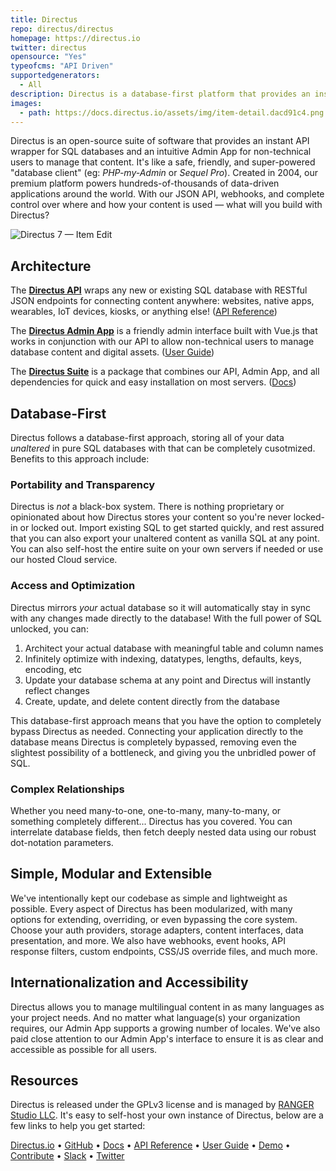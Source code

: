 ```yaml
---
title: Directus
repo: directus/directus
homepage: https://directus.io
twitter: directus
opensource: "Yes"
typeofcms: "API Driven"
supportedgenerators:
  - All
description: Directus is a database-first platform that provides an instant REST API for custom SQL databases and an intuitive Admin App for non-technical users to manage that content.
images:
  - path: https://docs.directus.io/assets/img/item-detail.dacd91c4.png
---
```

Directus is an open-source suite of software that provides an instant API wrapper for SQL databases and an intuitive Admin App for non-technical users to manage that content. It's like a safe, friendly, and super-powered "database client" (eg: _PHP-my-Admin_ or _Sequel Pro_). Created in 2004, our premium platform powers hundreds-of-thousands of data-driven applications around the world. With our JSON API, webhooks, and complete control over where and how your content is used — what will you build with Directus?

<img class="simple" src="https://docs.directus.io/assets/img/item-detail.dacd91c4.png" alt="Directus 7 — Item Edit" />

## Architecture

The **[Directus API](https://github.com/directus/api)** wraps any new or existing SQL database with RESTful JSON endpoints for connecting content anywhere: websites, native apps, wearables, IoT devices, kiosks, or anything else! ([API Reference](https://docs.directus.io/api/reference.html))

The **[Directus Admin App](https://github.com/directus/app)** is a friendly admin interface built with Vue.js that works in conjunction with our API to allow non-technical users to manage database content and digital assets. ([User Guide](https://docs.directus.io/guides/user-guide.html))

The **[Directus Suite](https://github.com/directus/directus)** is a package that combines our API, Admin App, and all dependencies for quick and easy installation on most servers. ([Docs](https://docs.directus.io))

## Database-First

Directus follows a database-first approach, storing all of your data _unaltered_ in pure SQL databases with that can be completely cusotmized. Benefits to this approach include:

### Portability and Transparency

Directus is _not_ a black-box system. There is nothing proprietary or opinionated about how Directus stores your content so you're never locked-in or locked out. Import existing SQL to get started quickly, and rest assured that you can also export your unaltered content as vanilla SQL at any point. You can also self-host the entire suite on your own servers if needed or use our hosted Cloud service.

### Access and Optimization

Directus mirrors _your_ actual database so it will automatically stay in sync with any changes made directly to the database! With the full power of SQL unlocked, you can:

1. Architect your actual database with meaningful table and column names
2. Infinitely optimize with indexing, datatypes, lengths, defaults, keys, encoding, etc
3. Update your database schema at any point and Directus will instantly reflect changes
4. Create, update, and delete content directly from the database

This database-first approach means that you have the option to completely bypass Directus as needed. Connecting your application directly to the database means Directus is completely bypassed, removing even the slightest possibility of a bottleneck, and giving you the unbridled power of SQL.

### Complex Relationships

Whether you need many-to-one, one-to-many, many-to-many, or something completely different... Directus has you covered. You can interrelate database fields, then fetch deeply nested data using our robust dot-notation parameters.

## Simple, Modular and Extensible

We've intentionally kept our codebase as simple and lightweight as possible. Every aspect of Directus has been modularized, with many options for extending, overriding, or even bypassing the core system. Choose your auth providers, storage adapters, content interfaces, data presentation, and more. We also have webhooks, event hooks, API response filters, custom endpoints, CSS/JS override files, and much more.

## Internationalization and Accessibility

Directus allows you to manage multilingual content in as many languages as your project needs. And no matter what language(s) your organization requires, our Admin App supports a growing number of locales. We've also paid close attention to our Admin App's interface to ensure it is as clear and accessible as possible for all users.

## Resources

Directus is released under the GPLv3 license and is managed by [RANGER Studio LLC](https://rangerstudio.com). It's easy to self-host your own instance of Directus, below are a few links to help you get started:

[Directus.io](https://directus.io) • [GitHub](https://github.com/directus/directus) • [Docs](https://docs.directus.io) • [API Reference](https://docs.directus.io/api/reference.html) • [User Guide](https://docs.directus.io/guides/user-guide.html) • [Demo](https://directus.app) • [Contribute](https://docs.directus.io/getting-started/supporting-directus.html) • [Slack](https://slack.directus.io) • [Twitter](https://twitter.com/directus)

<style>.images{display:none}</style>
